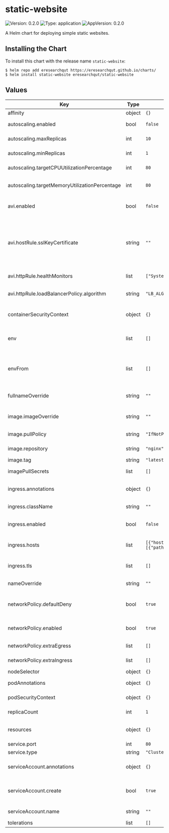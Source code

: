 # static-website

![Version: 0.2.0](https://img.shields.io/badge/Version-0.2.0-informational?style=flat-square) ![Type: application](https://img.shields.io/badge/Type-application-informational?style=flat-square) ![AppVersion: 0.2.0](https://img.shields.io/badge/AppVersion-0.2.0-informational?style=flat-square)

A Helm chart for deploying simple static websites.

## Installing the Chart

To install this chart with the release name `static-website`:

```console
$ helm repo add eresearchqut https://eresearchqut.github.io/charts/
$ helm install static-website eresearchqut/static-website
```

## Values

| Key | Type | Default | Description |
|-----|------|---------|-------------|
| affinity | object | `{}` | Affinity |
| autoscaling.enabled | bool | `false` | Enable autoscaling |
| autoscaling.maxReplicas | int | `10` | Max number of replicas |
| autoscaling.minReplicas | int | `1` | Min number of replicas |
| autoscaling.targetCPUUtilizationPercentage | int | `80` | Target CPU utilization |
| autoscaling.targetMemoryUtilizationPercentage | int | `80` | Target memory utilization |
| avi.enabled | bool | `false` | Enable Avi ingress controller |
| avi.hostRule.sslKeyCertificate | string | `""` | Avi Virtual Host certificate name. If not provided, it will use the ingress host name. |
| avi.httpRule.healthMonitors | list | `["System-Ping"]` | List of health monitors |
| avi.httpRule.loadBalancerPolicy.algorithm | string | `"LB_ALGORITHM_LEAST_CONNECTIONS"` | Load balancer policy algorithm |
| containerSecurityContext | object | `{}` | Container security context |
| env | list | `[]` | List of additional environment variables |
| envFrom | list | `[]` | List of additional environment variables from a ConfigMap |
| fullnameOverride | string | `""` | Helm release full name override |
| image.imageOverride | string | `""` | image override name:tag |
| image.pullPolicy | string | `"IfNotPresent"` | image pull policy |
| image.repository | string | `"nginx"` | image repository |
| image.tag | string | `"latest"` | image tag |
| imagePullSecrets | list | `[]` | Image pull secrets |
| ingress.annotations | object | `{}` | Annotations to be added to the ingress |
| ingress.className | string | `""` | Ingress class name |
| ingress.enabled | bool | `false` | Create ingress resources |
| ingress.hosts | list | `[{"host":"chart-example.local","paths":[{"path":"/","pathType":"ImplementationSpecific"}]}]` | Hosts and path for the ingress |
| ingress.tls | list | `[]` | TLS configuration for the ingress |
| nameOverride | string | `""` | Helm release name override |
| networkPolicy.defaultDeny | bool | `true` | Create default deny all network policy |
| networkPolicy.enabled | bool | `true` | Create NetworkPolicy resources |
| networkPolicy.extraEgress | list | `[]` | List of extra egress rules |
| networkPolicy.extraIngress | list | `[]` | List of extra ingress rules |
| nodeSelector | object | `{}` | Node selector |
| podAnnotations | object | `{}` | Pod annotations |
| podSecurityContext | object | `{}` | Pod security context |
| replicaCount | int | `1` | Number of replicas to run |
| resources | object | `{}` | Resources requests and limits |
| service.port | int | `80` | Service port |
| service.type | string | `"ClusterIP"` | Service type |
| serviceAccount.annotations | object | `{}` | Service account annotations |
| serviceAccount.create | bool | `true` | Create and mount default service account |
| serviceAccount.name | string | `""` | Service account name |
| tolerations | list | `[]` | Tolerations |

